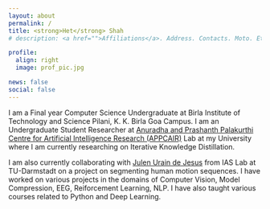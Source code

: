 ```yaml
---
layout: about
permalink: /
title: <strong>Het</strong> Shah
# description: <a href="">Affiliations</a>. Address. Contacts. Moto. Etc.

profile:
  align: right
  image: prof_pic.jpg

news: false
social: false
---
```


I am a Final year Computer Science Undergraduate at Birla Institute of Technology and Science Pilani, K. K. Birla Goa Campus. I am an Undergraduate Student Researcher at <a href="https://www.bits-pilani.ac.in/Goa/appcair/people">Anuradha and Prashanth Palakurthi Centre for Artificial Intelligence Research (APPCAIR)</a> Lab at my University where I am currently researching on Iterative Knowledge Distillation. 

I am also currently collaborating with <a href="https://www.ias.informatik.tu-darmstadt.de/Team/JulenUrainDeJesus">Julen Urain de Jesus</a> from IAS Lab at TU-Darmstadt on a project on segmenting human motion sequences. I have worked on various projects in the domains of Computer Vision, Model Compression, EEG, Reiforcement Learning, NLP. I have also taught various courses related to Python and Deep Learning. 